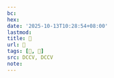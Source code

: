 ```yaml
---
bc:
hex:
date: '2025-10-13T10:28:54+08:00'
lastmod:
title: 􅚻
url: 􅚻
tags: [𪋣, 𪋯]
src: DCCV, DCCV
note:
---
```

